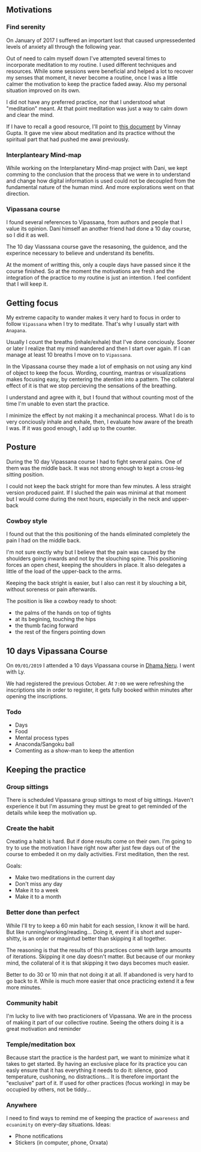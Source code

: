 
## Motivations

### Find serenity
On January of 2017 I suffered an important lost that caused unpressedented levels of anxiety all through the following year.

Out of need to calm myself down I've attempted several times to incorporate meditation to my routine. I used different techniques and resources. While some sessions were beneficial and helped a lot to recover my senses that moment, it never become a routine, once I was a little calmer the motivation to keep the practice faded away. Also my personal situation improved on its own.

I did not have any preferred practice, nor that I understood what "meditation" meant.
At that point meditation was just a way to calm down and clear the mind.

If I have to recall a good resource, I'll point to [this document](https://www.dropbox.com/s/at1izzfovujp9xn/Vinay%20Gupta%20on%20Meditation.pdf?dl=0) by Vinnay Gupta. It gave me view about meditation and its practice without the spiritual part that had pushed me awai previously.

### Interplanteary Mind-map
While working on the Interplanetary Mind-map project with Dani, we kept comming to the conclusion that the process that we were in to understand and change how digital information is used could not be decoupled from the fundamental nature of the human mind. And more explorations went on that direction.

### Vipassana course
I found several references to Vipassana, from authors and people that I value its opinion. Dani himself an another friend had done a 10 day course, so I did it as well.

The 10 day Viasssana course gave the resasoning, the guidence, and the experince necessary to believe and understand its benefits.

At the moment of writting this, only a couple days have passed since it the course finished. So at the moment the motivations are fresh and the integration of the practice to my routine is just an intention. I feel confident that I will keep it.

## Getting focus
My extreme capacity to wander makes it very hard to focus in order to follow `Vipassana` when I try to meditate. That's why I usually start with `Anapana`.

Usually I  count the breaths (inhale/exhale) that I've done conciously. Sooner or later I realize that my mind wandered and then I start over again. If I can manage at least 10 breaths I move on to `Vipassana`.

In the Vipassana course they made a lot of emphasis on not using any kind of object to keep the focus. Wording, counting, mantras or visualizations makes focusing easy, by centering the atention into a pattern. The collateral effect of it is that we stop percieving the sensations of the breathing.

I understand and agree with it, but I found that without counting most of the time I'm unable to even start the practice.

I minimize the effect by not making it a mechanincal process. What I do is to very conciously inhale and exhale, then, I evaluate how aware of the breath I was. If it was good enough, I add up to the counter.

## Posture
During the 10 day Vipassana course I had to fight several pains. One of them was the middle back. It was not strong enough to kept a cross-leg sitting position.

I could not keep the back stright for more than few minutes. A less straight version produced paint. If I sluched the pain was minimal at that moment but I would come during the next hours, especially in the neck and upper-back

### Cowboy style 
I found out that the this positioning of the hands eliminated completely the pain I had on the middle back.

I'm not sure exctly why but I believe that the pain was caused by the shoulders going inwards and not by the slouching spine. This positioning forces an open chest, keeping the shoulders in place.
It also delegates a little of the load of the upper-back to the arms.

Keeping the back stright is easier, but I also can rest it by slouching a bit, without soreness or pain afterwards.

The position is like a cowboy ready to shoot:
- the palms of the hands on top of tights
- at its begining, touching the hips
- the thumb facing forward
- the rest of the fingers pointing down

## 10 days Vipassana Course
On `09/01/2019` I attended a 10 days Vipassana course in [Dhama Neru](https://www.neru.dhamma.org/es/). I went with Ly.

We had registered the previous October. At `7:00` we were refreshing the inscriptions site in order to register, it gets fully booked within minutes after opening the inscriptions.

### Todo
- Days
- Food
- Mental process types
 - Anaconda/Sangoku ball
 - Comenting as a show-man to keep the attention

## Keeping the practice

### Group sittings
There is scheduled Vipassana group sittings to most of big sittings. Haven't experience it but I'm assuming they must be great to get reminded of the details while keep the motivation up.

### Create the habit
Creating a habit is hard. But if done results come on their own. I'm going to try to use the motivation I have right now after just few days out of the course to embeded it on my daily activities. First meditation, then the rest.

Goals:
- Make two meditations in the current day
- Don't miss any day
- Make it to a week
- Make it to a month
  
### Better done than perfect
While I'll try to keep a 60 min habit for each session, I know it will be hard. But like running/working/reading... Doing it, event if is short and super-shitty, is an order or magintud better than skipping it all together.

The reasoning is that the results of this practices come with large amounts of iterations. Skipping it one day doesn't matter. But because of our monkey mind, the collateral of it is that skipping it two days becomes much easier.

Better to do 30 or 10 min that not doing it at all. If abandoned is very hard to go back to it. While is much more easier that once practicing extend it a few more minutes.

### Community habit
I'm lucky to live with two practicioners of Vipassana.
We are in the process of making it part of our collective routine. Seeing the others doing it is a great motivation and reminder

### Temple/meditation box
Because start the practice is the hardest part, we want to minimize what it takes to get started.
By having an exclusive place for its practice you can easly ensure that it has everything it needs to do it: silence, good temperature, cushoning, no distractions...
It is therefore important the "exclusive" part of it. If used for other practices (focus working) in may be occupied by others, not be tiddy...

### Anywhere
I need to find ways to remind me of keeping the practice of `awareness` and `ecuanimity` on every-day situations.
Ideas:
- Phone notifications
- Stickers (in computer, phone, Orxata)
